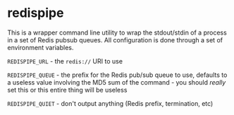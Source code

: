 # redispipe

This is a wrapper command line utility to wrap the stdout/stdin of a process in
a set of Redis pubsub queues. All configuration is done through a set of
environment variables.

`REDISPIPE_URL` - the `redis://` URI to use

`REDISPIPE_QUEUE` - the prefix for the Redis pub/sub queue to use, defaults to 
a useless value involving the MD5 sum of the command - you should *really*
set this or this entire thing will be useless

`REDISPIPE_QUIET` - don't output anything (Redis prefix, termination, etc)